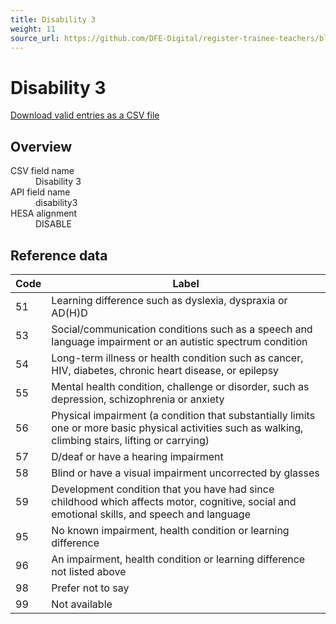 ```yaml
---
title: Disability 3
weight: 11
source_url: https://github.com/DFE-Digital/register-trainee-teachers/blob/main/app/lib/hesa/reference_data/v2025_0.rb
---
```


<h1 id="disability-3">Disability 3</h1>

<p><a href="/reference-data/v2025.0/disability3/download">Download valid entries as a CSV file</a></p>

<h2 id="overview">Overview</h2>

<dl class="govuk-summary-list">
  <div class="govuk-summary-list__row">
    <dt class="govuk-summary-list__key">
      CSV field name
    </dt>
    <dd class="govuk-summary-list__value">
      Disability 3
    </dd>
  </div>
  <div class="govuk-summary-list__row">
    <dt class="govuk-summary-list__key">
      API field name
    </dt>
    <dd class="govuk-summary-list__value">
      disability3
    </dd>
  </div>
  <div class="govuk-summary-list__row">
    <dt class="govuk-summary-list__key">
      HESA alignment
    </dt>
    <dd class="govuk-summary-list__value">
      DISABLE
    </dd>
  </div>
</dl>

<h2 id="reference-data">Reference data</h2>

<table class="govuk-table">
  <thead class="govuk-table__head">
    <tr class="govuk-table__row">
      <th scope="col" class="govuk-table__header">Code</th>
      <th scope="col" class="govuk-table__header">Label</th>
    </tr>
  </thead>
  <tbody class="govuk-table__body">
      <tr class="govuk-table__row">
        <td class="govuk-table__cell">51</td>
        <td class="govuk-table__cell">Learning difference such as dyslexia, dyspraxia or AD(H)D</td>
      </tr>
      <tr class="govuk-table__row">
        <td class="govuk-table__cell">53</td>
        <td class="govuk-table__cell">Social/communication conditions such as a speech and language impairment or an autistic spectrum condition</td>
      </tr>
      <tr class="govuk-table__row">
        <td class="govuk-table__cell">54</td>
        <td class="govuk-table__cell">Long-term illness or health condition such as cancer, HIV, diabetes, chronic heart disease, or epilepsy</td>
      </tr>
      <tr class="govuk-table__row">
        <td class="govuk-table__cell">55</td>
        <td class="govuk-table__cell">Mental health condition, challenge or disorder, such as depression, schizophrenia or anxiety</td>
      </tr>
      <tr class="govuk-table__row">
        <td class="govuk-table__cell">56</td>
        <td class="govuk-table__cell">Physical impairment (a condition that substantially limits one or more basic physical activities such as walking, climbing stairs, lifting or carrying)</td>
      </tr>
      <tr class="govuk-table__row">
        <td class="govuk-table__cell">57</td>
        <td class="govuk-table__cell">D/deaf or have a hearing impairment</td>
      </tr>
      <tr class="govuk-table__row">
        <td class="govuk-table__cell">58</td>
        <td class="govuk-table__cell">Blind or have a visual impairment uncorrected by glasses</td>
      </tr>
      <tr class="govuk-table__row">
        <td class="govuk-table__cell">59</td>
        <td class="govuk-table__cell">Development condition that you have had since childhood which affects motor, cognitive, social and emotional skills, and speech and language</td>
      </tr>
      <tr class="govuk-table__row">
        <td class="govuk-table__cell">95</td>
        <td class="govuk-table__cell">No known impairment, health condition or learning difference</td>
      </tr>
      <tr class="govuk-table__row">
        <td class="govuk-table__cell">96</td>
        <td class="govuk-table__cell">An impairment, health condition or learning difference not listed above</td>
      </tr>
      <tr class="govuk-table__row">
        <td class="govuk-table__cell">98</td>
        <td class="govuk-table__cell">Prefer not to say</td>
      </tr>
      <tr class="govuk-table__row">
        <td class="govuk-table__cell">99</td>
        <td class="govuk-table__cell">Not available</td>
      </tr>
  </tbody>
</table>
